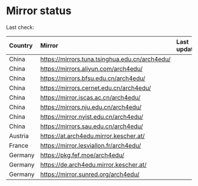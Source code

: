<script src="./time.js"></script>
# Mirror status
Last check: <script type="text/javascript">localize(1718976122.8655217);</script>

|Country|Mirror|Last update|
|:------|:-----|:----------|
|China|https://mirrors.tuna.tsinghua.edu.cn/arch4edu/|<script type="text/javascript">localize(1718951982);</script>|
|China|https://mirrors.aliyun.com/arch4edu/|<script type="text/javascript">localize(1718951982);</script>|
|China|https://mirrors.bfsu.edu.cn/arch4edu/|<script type="text/javascript">localize(1718908435);</script>|
|China|https://mirrors.cernet.edu.cn/arch4edu/|<script type="text/javascript">localize(1718951982);</script>|
|China|https://mirror.iscas.ac.cn/arch4edu/|<script type="text/javascript">localize(1718951982);</script>|
|China|https://mirrors.nju.edu.cn/arch4edu/|<script type="text/javascript">localize(1718908435);</script>|
|China|https://mirror.nyist.edu.cn/arch4edu/|<script type="text/javascript">localize(1718908435);</script>|
|China|https://mirrors.sau.edu.cn/arch4edu/|<script type="text/javascript">localize(1718951982);</script>|
|Austria|https://at.arch4edu.mirror.kescher.at/|<script type="text/javascript">localize(1718951982);</script>|
|France|https://mirror.lesviallon.fr/arch4edu/|<script type="text/javascript">localize(1718951982);</script>|
|Germany|https://pkg.fef.moe/arch4edu/|<script type="text/javascript">localize(1718951982);</script>|
|Germany|https://de.arch4edu.mirror.kescher.at/|<script type="text/javascript">localize(1718951982);</script>|
|Germany|https://mirror.sunred.org/arch4edu/|<script type="text/javascript">localize(1718951982);</script>|

<script src="./tablefilter/tablefilter.js"></script>
<script src="./table.js"></script>